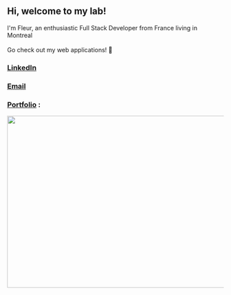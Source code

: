## Hi, welcome to my lab!
 
I'm Fleur, an enthusiastic Full Stack Developer from France living in Montreal <br> <br>
Go check out my web applications! 🤗 <br>
### [LinkedIn](https://www.linkedin.com/in/fleur-dalle-21b577213/)
### [Email](mailto:fleur.dalle@hotmail.com)

### [Portfolio](https://www.fleurdalle.com/) :
<p align="center">
 <a href="https://www.fleurdalle.com/">
  <img src="https://user-images.githubusercontent.com/75179031/121142757-9c408880-c83c-11eb-95ba-45e2fe626e30.png" width="650" height="400">
  <a/>
</p>
